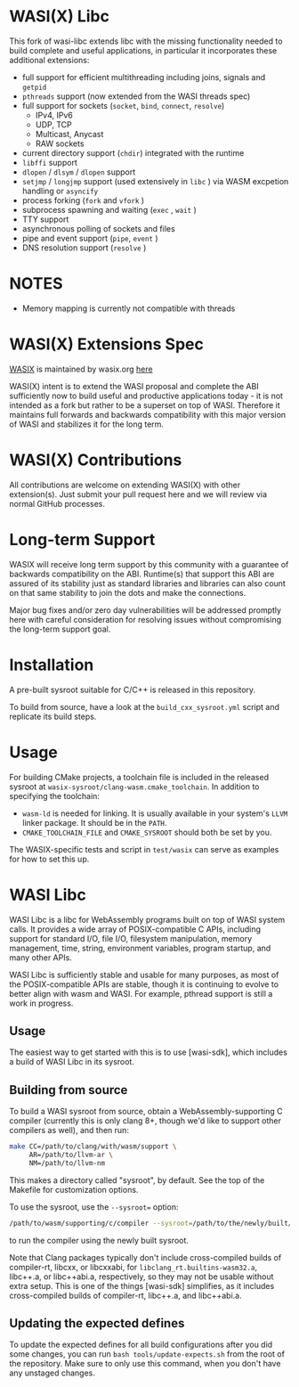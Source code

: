 # WASI(X) Libc

This fork of wasi-libc extends libc with the missing functionality needed to
build complete and useful applications, in particular it incorporates these
additional extensions:

- full support for efficient multithreading including joins, signals
  and `getpid`
- `pthreads` support (now extended from the WASI threads spec)
- full support for sockets (`socket`, `bind`, `connect`, `resolve`)
    - IPv4, IPv6
    - UDP, TCP
    - Multicast, Anycast
    - RAW sockets
- current directory support (`chdir`) integrated with the runtime
- `libffi` support
- `dlopen` / `dlsym` / `dlopen` support
- `setjmp` / `longjmp` support (used extensively in `libc` ) via WASM excpetion handling or `asyncify`
- process forking (`fork` and `vfork` )
- subprocess spawning and waiting (`exec` , `wait` )
- TTY support
- asynchronous polling of sockets and files
- pipe and event support (`pipe`, `event` )
- DNS resolution support (`resolve` )

# NOTES
- Memory mapping is currently not compatible with threads

# WASI(X) Extensions Spec

[WASIX](https://wasix.org) is maintained by wasix.org [here](https://github.com/wasix-org/wasix-witx)

WASI(X) intent is to extend the WASI proposal and complete the ABI sufficiently
now to build useful and productive applications today - it is not intended as a
fork but rather to be a superset on top of WASI. Therefore it maintains full
forwards and backwards compatibility with this major version of WASI and stabilizes
it for the long term.

# WASI(X) Contributions

All contributions are welcome on extending WASI(X) with other extension(s). Just
submit your pull request here and we will review via normal GitHub processes.

# Long-term Support

WASIX will receive long term support by this community with a guarantee of
backwards compatibility on the ABI. Runtime(s) that support this ABI are assured
of its stability just as standard libraries and libraries can also count on that
same stability to join the dots and make the connections.

Major bug fixes and/or zero day vulnerabilities will be addressed promptly here
with careful consideration for resolving issues without compromising the
long-term support goal.

# Installation

A pre-built sysroot suitable for C/C++ is released in this repository.

To build from source, have a look at the `build_cxx_sysroot.yml` script and
replicate its build steps.

# Usage

For building CMake projects, a toolchain file is included in the released sysroot
at `wasix-sysroot/clang-wasm.cmake_toolchain`. In addition to specifying the 
toolchain:

* `wasm-ld` is needed for linking. It is usually available in your system's `LLVM`
  linker package. It should be in the `PATH`.
* `CMAKE_TOOLCHAIN_FILE` and `CMAKE_SYSROOT` should both be set by you.

The WASIX-specific tests and script in `test/wasix` can serve as examples for how
to set this up.

# WASI Libc

WASI Libc is a libc for WebAssembly programs built on top of WASI system calls.
It provides a wide array of POSIX-compatible C APIs, including support for
standard I/O, file I/O, filesystem manipulation, memory management, time, string,
environment variables, program startup, and many other APIs.

WASI Libc is sufficiently stable and usable for many purposes, as most of the
POSIX-compatible APIs are stable, though it is continuing to evolve to better
align with wasm and WASI. For example, pthread support is still a work in
progress.

## Usage

The easiest way to get started with this is to use [wasi-sdk], which includes a
build of WASI Libc in its sysroot.

## Building from source

To build a WASI sysroot from source, obtain a WebAssembly-supporting C compiler
(currently this is only clang 8+, though we'd like to support other compilers as well),
and then run:

```sh
make CC=/path/to/clang/with/wasm/support \
     AR=/path/to/llvm-ar \
     NM=/path/to/llvm-nm
```

This makes a directory called "sysroot", by default. See the top of the Makefile
for customization options.

To use the sysroot, use the `--sysroot=` option:

```sh
/path/to/wasm/supporting/c/compiler --sysroot=/path/to/the/newly/built/sysroot ...
```

to run the compiler using the newly built sysroot.

Note that Clang packages typically don't include cross-compiled builds of
compiler-rt, libcxx, or libcxxabi, for `libclang_rt.builtins-wasm32.a`, libc++.a,
or libc++abi.a, respectively, so they may not be usable without
extra setup. This is one of the things [wasi-sdk] simplifies, as it includes
cross-compiled builds of compiler-rt, libc++.a, and libc++abi.a.

## Updating the expected defines

To update the expected defines for all build configurations after you did some changes, you can run `bash tools/update-expects.sh` from the root of the repository. Make sure to only use this command, when you don't have any unstaged changes.
